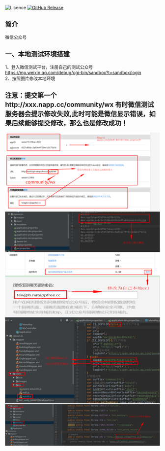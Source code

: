 ![Licence](https://img.shields.io/badge/licence-none-green.svg)
[![GitHub Release](https://img.shields.io/github/release/lihengming/spring-boot-api-project-seed.svg)](https://github.com/lihengming/spring-boot-api-project-seed/releases)
## 简介
微信公众号
## 一、本地测试环境搭建
1、登入微信测试平台，注册自己的测试公众号
https://mp.weixin.qq.com/debug/cgi-bin/sandbox?t=sandbox/login   
2、按照图片修改本地环境  
## 注意：提交第一个http://xxx.napp.cc/community/wx  有时微信测试服务器会提示修改失败,此时可能是微信显示错误，如果后续能够提交修改，那么也是修改成功！
![image](https://github.com/xiaosong-git/wx_smart_community/blob/master/images/localuri1.png)
![image](https://github.com/xiaosong-git/wx_smart_community/blob/master/images/localuri5.png)
![image](https://github.com/xiaosong-git/wx_smart_community/blob/master/images/localuri2.png)
![image](https://github.com/xiaosong-git/wx_smart_community/blob/master/images/localuri3.png)
![image](https://github.com/xiaosong-git/wx_smart_community/blob/master/images/localuri4.png)
